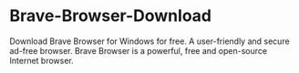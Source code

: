 # Brave-Browser-Download
Download Brave Browser for Windows for free. A user-friendly and secure ad-free browser. Brave Browser is a powerful, free and open-source Internet browser.
